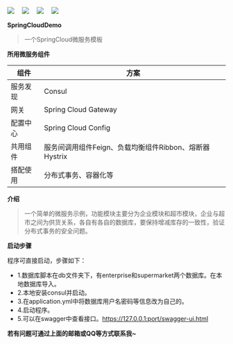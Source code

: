 [![](https://img.shields.io/badge/博客-进击的Z同学-success.svg)](https://blog.csdn.net/qq_24095055)&emsp;
[![](https://img.shields.io/badge/官网-SpringCloud-blueviolet.svg)](https://spring.io/projects/spring-cloud)&emsp;
[![](https://img.shields.io/badge/邮箱-herobin1995@163.com-red.svg)](mailto:herobin1995@163.com)&emsp;
[![](https://img.shields.io/badge/QQ-752658686-blue.svg)](#)

**SpringCloudDemo**

> 一个SpringCloud微服务模板

**所用微服务组件**

| 组件 | 方案 |
|--|--|
| 服务发现 | Consul |
| 网关 | Spring Cloud Gateway |
| 配置中心 | Spring Cloud Config |
| 共用组件 | 服务间调用组件Feign、负载均衡组件Ribbon、熔断器Hystrix |
| 搭配使用 | 分布式事务、容器化等 |

**介绍**

> 一个简单的微服务示例，功能模块主要分为企业模块和超市模块，企业与超市之间为供货关系，各自有各自的数据库，要保持增减库存的一致性，验证分布式事务的安全问题。

**启动步骤**

程序可直接启动，步骤如下：
- 1.数据库脚本在db文件夹下，有enterprise和supermarket两个数据库。在本地数据库导入。
- 2.本地安装consul并启动。
- 3.在application.yml中将数据库用户名密码等信息改为自己的。
- 4.启动程序。
- 5.可以在swagger中查看接口。https://127.0.0.1:port/swagger-ui.html

**若有问题可通过上面的邮箱或QQ等方式联系我~**
